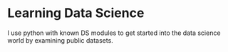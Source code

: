 # Learning Data Science

I use python with known DS modules to get started into the data science world by examining public datasets.
